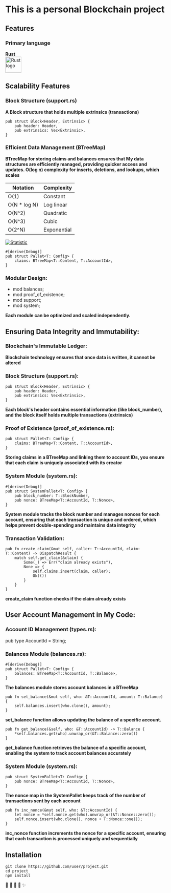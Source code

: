 # This is a personal Blockchain project
## Features
### Primary language 
__Rust__   <br><a href="https://doc.rust-lang.org/std/primitive.str.html">
  <img src="https://th.bing.com/th/id/OIP.pnTN1j0W6CEtmtji83uENQHaE8?rs=1&pid=ImgDetMain/50" alt="Rust logo" width="50" />
</a>


## Scalability Features
### Block Structure (support.rs)
__A Block structure that holds multiple extrinsics (transactions)__

```
pub struct Block<Header, Extrinsic> {
    pub header: Header,
    pub extrinsics: Vec<Extrinsic>,
}
```

### Efficient Data Management (BTreeMap)

__BTreeMap for storing claims and balances ensures that My data structures are efficiently managed, providing quicker access and updates. O(log n) complexity for inserts, deletions, and lookups, which scales__

| Notation   | Complexity   |
|------------|--------------|
| O(1)       | Constant     |
| O(N * log N) | Log linear  |
| O(N^2)     | Quadratic    |
| O(N^3)     | Cubic        |
| O(2^N)     | Exponential  |


[![Statistic](https://media.geeksforgeeks.org/wp-content/cdn-uploads/20220812122843/Logarithmic-time-complexity-blog-1.jpg)](https://media.geeksforgeeks.org/wp-content/cdn-uploads/20220812122843/Logarithmic-time-complexity-blog-1.jpg)



```
#[derive(Debug)]
pub struct Pallet<T: Config> {
    claims: BTreeMap<T::Content, T::AccountId>,
}
```

### Modular Design:
- mod balances;
- mod proof_of_existence;
- mod support;
- mod system;

__Each module can be optimized and scaled independently.__


## Ensuring Data Integrity and Immutability:


### Blockchain's Immutable Ledger:

__Blockchain technology ensures that once data is written, it cannot be altered__

### Block Structure (support.rs):

```
pub struct Block<Header, Extrinsic> {
    pub header: Header,
    pub extrinsics: Vec<Extrinsic>,
}
```

__Each block's header contains essential information (like block_number), and the block itself holds multiple transactions (extrinsics)__



### Proof of Existence (proof_of_existence.rs):

```
pub struct Pallet<T: Config> {
    claims: BTreeMap<T::Content, T::AccountId>,
}
```
__Storing claims in a BTreeMap and linking them to account IDs, you ensure that each claim is uniquely associated with its creator__



### System Module (system.rs):

```
#[derive(Debug)]
pub struct SystemPallet<T: Config> {
    pub block_number: T::BlockNumber,
    pub nonce: BTreeMap<T::AccountId, T::Nonce>,
}
```
__System module tracks the block number and manages nonces for each account, ensuring that each transaction is unique and ordered, which helps prevent double-spending and maintains data integrity__



### Transaction Validation:

``` 
pub fn create_claim(&mut self, caller: T::AccountId, claim: T::Content) -> DispatchResult {
    match self.get_claim(&claim) {
        Some(_) => Err("claim already exists"),
        None => {
            self.claims.insert(claim, caller);
            Ok(())
        }
    }
}
```
__create_claim function checks if the claim already exists__



## User Account Management in My Code:


### Account ID Management (types.rs):

pub type AccountId = String;


### Balances Module (balances.rs):

```
#[derive(Debug)]
pub struct Pallet<T: Config> {
    balances: BTreeMap<T::AccountId, T::Balance>,
}

```
__The balances module stores account balances in a BTreeMap__



```
pub fn set_balance(&mut self, who: &T::AccountId, amount: T::Balance) {
    self.balances.insert(who.clone(), amount);
}
```
__set_balance function allows updating the balance of a specific account.__



```
pub fn get_balance(&self, who: &T::AccountId) -> T::Balance {
    *self.balances.get(who).unwrap_or(&T::Balance::zero())
}
```
__get_balance function retrieves the balance of a specific account, enabling the system to track account balances accurately__



### System Module (system.rs):

```
pub struct SystemPallet<T: Config> {
    pub nonce: BTreeMap<T::AccountId, T::Nonce>,
}
```
__The nonce map in the SystemPallet keeps track of the number of transactions sent by each account__



```
pub fn inc_nonce(&mut self, who: &T::AccountId) {
    let nonce = *self.nonce.get(who).unwrap_or(&T::Nonce::zero());
    self.nonce.insert(who.clone(), nonce + T::Nonce::one());
}
```
__inc_nonce function increments the nonce for a specific account, ensuring that each transaction is processed uniquely and sequentially__


## Installation
```
git clone https://github.com/user/project.git
cd project
npm install
```
:rocket:
:tada: 
:bug:
:memo: 
:sparkles:
